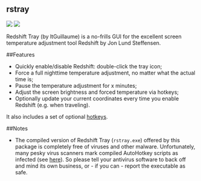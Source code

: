 ## rstray
[![](https://img.shields.io/chocolatey/v/rstray?color=green&label=rstray)](https://chocolatey.org/packages/rstray) [![](https://img.shields.io/chocolatey/dt/rstray)](https://chocolatey.org/packages/rstray)

Redshift Tray (by ltGuillaume) is a no-frills GUI for the excellent screen 
temperature adjustment tool Redshift by Jon Lund Steffensen. 

##Features

* Quickly enable/disable Redshift: double-click the tray icon;
* Force a full nighttime temperature adjustment, no matter what the actual time is;
* Pause the temperature adjustment for x minutes;
* Adjust the screen brightness and forced temperature via hotkeys;
* Optionally update your current coordinates every time you enable Redshift (e.g. when traveling).

It also includes a set of optional [hotkeys](https://github.com/ltGuillaume/Redshift-Tray#list-of-hotkeys).

##Notes

* The compiled version of Redshift Tray (`rstray.exe`) offered by this package 
is completely free of viruses and other malware. Unfortunately, many pesky virus 
scanners mark compiled AutoHotkey scripts as infected (see [here](https://www.autohotkey.com/docs/FAQ.htm#Virus)). 
So please tell your antivirus software to back off and mind its own business, 
or - if you can - report the executable as safe.